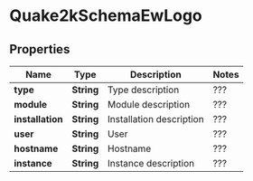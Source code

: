 

# Quake2kSchemaEwLogo


## Properties

| Name | Type | Description | Notes |
|------------ | ------------- | ------------- | -------------|
|**type** | **String** | Type description | ??? |  |
|**module** | **String** | Module description | ??? |  |
|**installation** | **String** | Installation description | ??? |  |
|**user** | **String** | User | ??? |  [optional] |
|**hostname** | **String** | Hostname | ??? |  [optional] |
|**instance** | **String** | Instance description | ??? |  |



